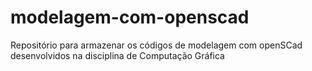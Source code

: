 # modelagem-com-openscad
Repositório para armazenar os códigos de modelagem com openSCad desenvolvidos na disciplina de Computação Gráfica
